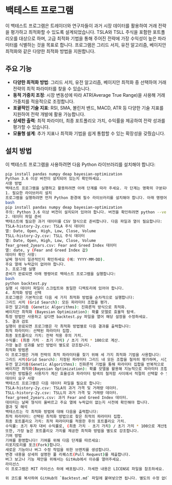 # 백테스트 프로그램

이 백테스트 프로그램은 트레이더와 연구자들이 과거 시장 데이터를 활용하여 거래 전략을 평가하고 최적화할 수 있도록 설계되었습니다. TSLA와 TSLL 주식을 포함한 포트폴리오를 대상으로 하며, 고급 최적화 기법을 통해 주어진 전략에 가장 수익성이 높은 파라미터를 식별하는 것을 목표로 합니다. 프로그램은 그리드 서치, 유전 알고리즘, 베이지안 최적화와 같은 다양한 최적화 방법을 지원합니다.

## 주요 기능

- **다양한 최적화 방법**: 그리드 서치, 유전 알고리즘, 베이지안 최적화 중 선택하여 거래 전략의 최적 파라미터를 찾을 수 있습니다.
- **동적 가중치 조정**: 시장 변동성에 따라 ATR(Average True Range)을 사용해 거래 가중치를 적응적으로 조정합니다.
- **포괄적인 기술 지표**: RSI, SMA, 볼린저 밴드, MACD, ATR 등 다양한 기술 지표를 지원하여 전략 개발에 활용 가능합니다.
- **상세한 출력**: 최적 파라미터, 최종 포트폴리오 가치, 수익률을 제공하여 전략 성과를 평가할 수 있습니다.
- **모듈형 설계**: 추가 지표나 최적화 기법을 쉽게 통합할 수 있는 확장성을 갖췄습니다.

## 설치 방법

이 백테스트 프로그램을 사용하려면 다음 Python 라이브러리를 설치해야 합니다:

```bash
pip install pandas numpy deap bayesian-optimization
Python 3.6 이상 버전이 설치되어 있는지 확인하세요.
사용 방법
백테스트 프로그램을 실행하고 활용하려면 아래 단계를 따라 주세요. 각 단계는 명확히 구분되어 있으며, 필요한 명령어와 준비 사항을 포함합니다.
1. 필요한 라이브러리 설치
프로그램을 실행하려면 먼저 Python 환경에 필수 라이브러리를 설치해야 합니다. 아래 명령어를 터미널에서 실행하세요:
bash
pip install pandas numpy deap bayesian-optimization
주의: Python 3.6 이상 버전이 설치되어 있어야 합니다. 버전을 확인하려면 python --version 명령어를 사용하세요.
2. 데이터 파일 준비
백테스트에 필요한 과거 데이터를 CSV 형식으로 준비합니다. 다음 파일과 열이 필요합니다:
TSLA-history-2y.csv: TSLA 주식 데이터
열: Date, Open, High, Low, Close, Volume
TSLL-history-2y.csv: TSLL 주식 데이터
열: Date, Open, High, Low, Close, Volume
fear_greed_2years.csv: Fear and Greed Index 데이터
열: date, y (Fear and Greed Index 값)
데이터 확인 사항:
날짜 형식이 일관적인지 확인하세요 (예: YYYY-MM-DD).
주요 열에 누락값이 없어야 합니다.
3. 프로그램 실행
준비가 완료되면 아래 명령어로 백테스트 프로그램을 실행합니다:
bash
python backtest.py
실행 시 데이터 파일이 스크립트와 동일한 디렉토리에 있어야 합니다.
4. 최적화 방법 선택
프로그램은 기본적으로 다음 세 가지 최적화 방법을 순차적으로 실행합니다:
그리드 서치 (Grid Search): 모든 파라미터 조합을 평가.
유전 알고리즘 (Genetic Algorithms): 진화론적 방식으로 최적화.
베이지안 최적화 (Bayesian Optimization): 확률 모델로 효율적 탐색.
특정 방법만 사용하고 싶다면 backtest.py 파일을 열어 해당 설정을 수정하세요.
5. 결과 검토
실행이 완료되면 프로그램은 각 최적화 방법별로 다음 결과를 출력합니다:
최적 파라미터: 선택된 파라미터 집합.
최종 포트폴리오 가치: 전략 적용 후의 가치.
수익률: (최종 가치 - 초기 가치) / 초기 가치 * 100으로 계산.
가장 높은 성과를 보인 방법이 별도로 강조됩니다.
최적화 방법론
이 프로그램은 거래 전략의 최적 파라미터를 찾기 위해 세 가지 최적화 기법을 사용합니다:
그리드 서치(Grid Search): 지정된 파라미터 그리드 내 모든 조합을 철저히 평가하며, 시간이 많이 걸릴 수 있지만 완전한 탐색을 보장합니다.
유전 알고리즘(Genetic Algorithms): 진화론적 기법을 통해 파라미터 집합을 반복적으로 개선하며, 탐색과 활용의 균형을 유지합니다.
베이지안 최적화(Bayesian Optimization): 확률 모델을 활용해 지능적으로 파라미터 조합을 선택하여, 적은 평가로도 거의 최적의 해를 찾습니다.
이러한 방법들은 사용자가 계산 효율성과 파라미터 탐색의 철저함 사이에서 적절히 선택할 수 있도록 합니다.
데이터 요구 사항
백테스트 프로그램은 다음 데이터 파일을 필요로 합니다:
TSLA-history-2y.csv: TSLA의 과거 가격 및 거래량 데이터.
TSLL-history-2y.csv: TSLL의 과거 가격 및 거래량 데이터.
fear_greed_2years.csv: 과거 Fear and Greed Index 데이터.
데이터는 날짜 형식이 올바르고 주요 열에 누락값이 없는지 사전에 확인해야 합니다.
결과 및 해석
백테스트는 각 최적화 방법에 대해 다음을 출력합니다:
최적 파라미터: 선택된 최적화 방법으로 찾은 최적의 파라미터 집합.
최종 포트폴리오 가치: 최적 파라미터를 적용한 후의 포트폴리오 가치.
수익률: 초기 투자 대비 수익률로, (최종 가치 - 초기 가치) / 초기 가치 * 100으로 계산됩니다.
또한, 가장 높은 포트폴리오 가치를 제공한 최적화 방법을 별도로 강조합니다.
기여 방법
기여를 환영합니다! 기여를 위해 다음 단계를 따르세요:
리포지토리를 포크(Fork)합니다.
새로운 기능이나 버그 수정 작업을 위한 브랜치를 생성합니다.
변경 내용을 상세히 설명한 풀 리퀘스트(Pull Request)를 제출합니다.
버그 보고나 기능 제안을 위해서는 GitHub에서 이슈를 열어주세요.
라이선스
이 프로그램은 MIT 라이선스 하에 배포됩니다. 자세한 내용은 LICENSE 파일을 참조하세요.

위 코드를 복사하여 GitHub의 `Backtest.md` 파일에 붙여넣으면 됩니다. 별도의 수정 없이 바로 사용할 수 있습니다!
